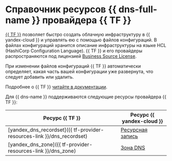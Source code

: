 # Справочник ресурсов {{ dns-full-name }} провайдера {{ TF }}

[{{ TF }}](https://www.terraform.io/) позволяет быстро создать облачную инфраструктуру в {{ yandex-cloud }} и управлять ею с помощью файлов конфигураций. В файлах конфигураций хранится описание инфраструктуры на языке HCL (HashiCorp Configuration Language). {{ TF }} и его провайдеры распространяются под лицензией [Business Source License](https://github.com/hashicorp/terraform/blob/main/LICENSE).

При изменении файлов конфигураций {{ TF }} автоматически определяет, какая часть вашей конфигурации уже развернута, что следует добавить или удалить.

Подробнее о {{ TF }} [читайте в документации](../tutorials/infrastructure-management/terraform-quickstart.md#install-terraform).

Для {{ dns-name }} поддерживаются следующие ресурсы провайдера {{ TF }}:

| **Ресурс {{ TF }}** | **Ресурс {{ yandex-cloud }}** |
| --- | --- |
| [yandex_dns_recordset]({{ tf-provider-resources-link }}/dns_recordset) | [Ресурсная запись](./concepts/resource-record.md) |
| [yandex_dns_zone]({{ tf-provider-resources-link }}/dns_zone) | [Зона DNS](./concepts/dns-zone.md) |
